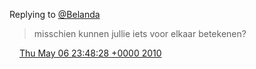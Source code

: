 Replying to [@Belanda](https://twitter.com/Belanda/status/13510856027)

> misschien kunnen jullie iets voor elkaar betekenen?

<img src="../../media/tweet.ico" width="12" /> [Thu May 06 23:48:28 +0000 2010](https://twitter.com/DromerDenker/status/13515551298)